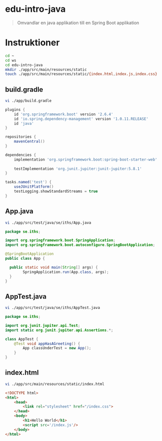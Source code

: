 # edu-intro-java

> Omvandlar en java applikation till en Spring Boot applikation

# Instruktioner

```bash
cd ~
cd ws
cd edu-intro-java
mkdir ./app/src/main/resources/static
touch ./app/src/main/resources/static/{index.html,index.js,index.css}
```

## build.gradle

```bash
vi ./app/build.gradle
```

```groovy
plugins {
    id 'org.springframework.boot' version '2.6.4'
    id 'io.spring.dependency-management' version '1.0.11.RELEASE'
    id 'java'
}

repositories {
    mavenCentral()
}

dependencies {
    implementation 'org.springframework.boot:spring-boot-starter-web'
    
    testImplementation 'org.junit.jupiter:junit-jupiter:5.8.1'
}

tasks.named('test') {
    useJUnitPlatform()
    testLogging.showStandardStreams = true
}
```

## App.java

```bash
vi ./app/src/test/java/se/iths/App.java
```

```java
package se.iths;

import org.springframework.boot.SpringApplication;
import org.springframework.boot.autoconfigure.SpringBootApplication;

@SpringBootApplication
public class App {

  public static void main(String[] args) {
        SpringApplication.run(App.class, args);
  }
}
```

## AppTest.java

```bash
vi ./app/src/test/java/se/iths/AppTest.java
```

```java
package se.iths;

import org.junit.jupiter.api.Test;
import static org.junit.jupiter.api.Assertions.*;

class AppTest {
    @Test void appHasAGreeting() {
        App classUnderTest = new App();
    }
}
```

## index.html

```bash
vi ./app/src/main/resources/static/index.html
```

```html
<!DOCTYPE html>
<html>
    <head>
        <link rel="stylesheet" href="/index.css">
    </head>
    <body>
        <h1>Hello World</h1>
        <script src='/index.js'/>
    </body>
</html>
```

